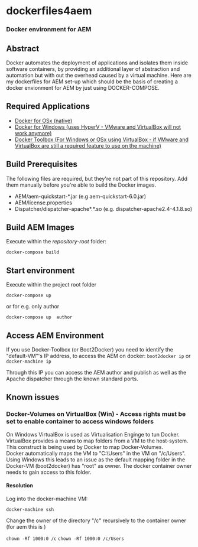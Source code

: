 # dockerfiles4aem
### Docker environment for AEM

## Abstract
Docker automates the deployment of applications and isolates them inside software containers, by providing an additional layer of abstraction and automation but with out the overhead caused by a virtual machine. 
Here are my dockerfiles for AEM set-up which should be the basis of creating a docker envionment for AEM by just using DOCKER-COMPOSE.


## Required Applications
* [Docker for OSx (native)](https://docs.docker.com/engine/installation/mac/)
* [Docker for Windows (uses HyperV - VMware and VirtualBox will not work anymore)](https://docs.docker.com/engine/installation/windows/)
* [Docker Toolbox (For Windows or OSx using VirtualBox - if VMware and VirtualBox are still a required feature to use on the machine)](https://www.docker.com/products/docker-toolbox)

## Build Prerequisites
The following files are required, but they're not part of this repository. Add them manually before you're able to build the Docker images.
- AEM/aem-quickstart-*.jar (e.g aem-quickstart-6.0.jar)
- AEM/license.properties
- Dispatcher/dispatcher-apache*.*.so (e.g. dispatcher-apache2.4-4.1.8.so)

## Build AEM Images
Execute within the _repository-root_ folder:
```
docker-compose build
```
## Start environment
Execute within the project root folder
```
docker-compose up 
```
or for e.g. only author
```
docker-compose up  author
```
## Access AEM Environment
If you use Docker-Toolbox (or Boot2Docker) you need to identify the "default-VM"'s IP address, to access the AEM on docker:
```boot2docker ip```
or 
```docker-machine ip```

Through this IP you can access the AEM author and publish as well as the Apache dispatcher through the known standard ports.

## Known issues

### Docker-Volumes on VirtualBox (Win) - Access rights must be set to enable container to access windows folders  
On Windows VirtualBox is used as Virtualisation Enginge to tun Docker. 
VirtualBox provides a means to map folders from a VM to the host-system. 
This construct is being used by Docker to map Docker-Volumes.  
Docker automatically maps the VM to "C:\Users" in the VM on "/c/Users".  
Using Windows this leads to an issue as the default mapping folder in the Docker-VM (boot2docker) has "root" as owner.
The docker container owner needs to gain access to this folder. 

#### Resolution 
Log into the docker-machine VM:

```docker-machine ssh```

Change the owner of the directory "/c" recursively to the container owner (for aem this is )

```chown -Rf 1000:0 /c```
```chown -Rf 1000:0 /c/Users```
